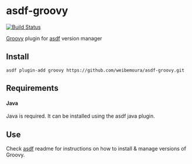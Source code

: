 # asdf-groovy

[![Build Status](https://travis-ci.org/weibemoura/asdf-groovy.svg?branch=master)](https://travis-ci.org/weibemoura/asdf-groovy)

[Groovy](http://groovy-lang.org/) plugin for [asdf](https://github.com/asdf-vm/asdf) version manager


## Install

```shell
asdf plugin-add groovy https://github.com/weibemoura/asdf-groovy.git
```

## Requirements

#### Java

Java is required. It can be installed using the asdf java plugin.

## Use

Check [asdf](https://github.com/asdf-vm/asdf) readme for instructions on how to install & manage versions of Groovy.
